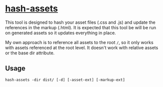# [hash-assets](https://github.com/ryanburnette/go-hash-assets)

This tool is designed to hash your asset files (.css and .js) and update the
references in the markup (.html). It is expected that this tool be will be run
on generated assets so it updates everything in place.

My own approach is to reference all assets to the root `/`, so it only works
with assets referenced at the root level. It doesn't work with relative assets
or the base dir attribute.

## Usage

```shell
hash-assets -dir dist/ [-d] [-asset-ext] [-markup-ext]
```
